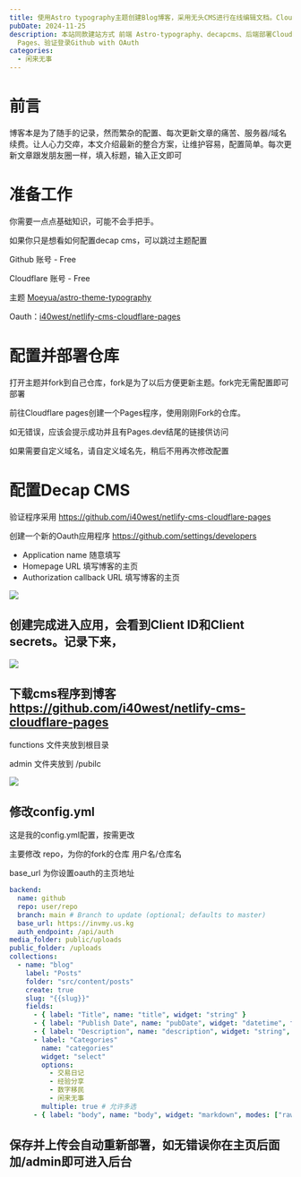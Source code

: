 ```yaml
---
title: 使用Astro typography主题创建Blog博客，采用无头CMS进行在线编辑文档。Cloudflare Pages进行部署 Oauth API验证
pubDate: 2024-11-25
description: 本站同款建站方式 前端 Astro-typography、decapcms、后端部署Cloudflare
  Pages、验证登录Github with OAuth
categories:
  - 闲来无事
---
```

# 前言

博客本是为了随手的记录，然而繁杂的配置、每次更新文章的痛苦、服务器/域名续费。让人心力交瘁，本文介绍最新的整合方案，让维护容易，配置简单。每次更新文章跟发朋友圈一样，填入标题，输入正文即可

# 准备工作

你需要一点点基础知识，可能不会手把手。

如果你只是想看如何配置decap cms，可以跳过主题配置

Github 账号 - Free

Cloudflare 账号 - Free

主题 [Moeyua/astro-theme-typography](https://github.com/Moeyua/astro-theme-typography)

Oauth：[i40west/netlify-cms-cloudflare-pages](https://github.com/i40west/netlify-cms-cloudflare-pages)

# 配置并部署仓库

打开主题并fork到自己仓库，fork是为了以后方便更新主题。fork完无需配置即可部署

前往Cloudflare pages创建一个Pages程序，使用刚刚Fork的仓库。

如无错误，应该会提示成功并且有Pages.dev结尾的链接供访问

如果需要自定义域名，请自定义域名先，稍后不用再次修改配置

# 配置Decap CMS

验证程序采用 https://github.com/i40west/netlify-cms-cloudflare-pages

创建一个新的Oauth应用程序 https://github.com/settings/developers

* Application name 随意填写
* Homepage URL 填写博客的主页
* Authorization callback URL 填写博客的主页

![](/uploads/clipboard-image-1732539090.webp)

## 创建完成进入应用，会看到Client ID和Client secrets。记录下来，

![](/uploads/clipboard-image-1732539271.webp)

## 下载cms程序到博客 https://github.com/i40west/netlify-cms-cloudflare-pages

functions 文件夹放到根目录

admin 文件夹放到 /pubilc

![](/uploads/clipboard-image-1732539512.webp)

## 修改config.yml

这是我的config.yml配置，按需更改

主要修改 repo，为你的fork的仓库 用户名/仓库名

base_url 为你设置oauth的主页地址

```yml
backend:
  name: github
  repo: user/repo
  branch: main # Branch to update (optional; defaults to master)
  base_url: https://invmy.us.kg
  auth_endpoint: /api/auth
media_folder: public/uploads
public_folder: /uploads
collections:
  - name: "blog"
    label: "Posts"
    folder: "src/content/posts"
    create: true
    slug: "{{slug}}"
    fields:
      - { label: "Title", name: "title", widget: "string" }
      - { label: "Publish Date", name: "pubDate", widget: "datetime", format: "YYYY-MM-DD" }
      - { label: "Description", name: "description", widget: "string", hint: "附言" }
      - label: "Categories"
        name: "categories"
        widget: "select"
        options: 
          - 交易日记
          - 经验分享
          - 数字移民
          - 闲来无事
        multiple: true # 允许多选
      - { label: "body", name: "body", widget: "markdown", modes: ["raw","rich_text"] }
```

## 保存并上传会自动重新部署，如无错误你在主页后面加/admin即可进入后台
